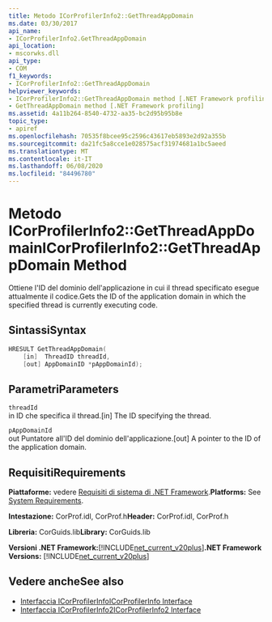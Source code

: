 ```yaml
---
title: Metodo ICorProfilerInfo2::GetThreadAppDomain
ms.date: 03/30/2017
api_name:
- ICorProfilerInfo2.GetThreadAppDomain
api_location:
- mscorwks.dll
api_type:
- COM
f1_keywords:
- ICorProfilerInfo2::GetThreadAppDomain
helpviewer_keywords:
- ICorProfilerInfo2::GetThreadAppDomain method [.NET Framework profiling]
- GetThreadAppDomain method [.NET Framework profiling]
ms.assetid: 4a11b264-8540-4732-aa35-bc2d95b95b8e
topic_type:
- apiref
ms.openlocfilehash: 70535f8bcee95c2596c43617eb5893e2d92a355b
ms.sourcegitcommit: da21fc5a8cce1e028575acf31974681a1bc5aeed
ms.translationtype: MT
ms.contentlocale: it-IT
ms.lasthandoff: 06/08/2020
ms.locfileid: "84496780"
---
```

# <a name="icorprofilerinfo2getthreadappdomain-method"></a><span data-ttu-id="0fcad-102">Metodo ICorProfilerInfo2::GetThreadAppDomain</span><span class="sxs-lookup"><span data-stu-id="0fcad-102">ICorProfilerInfo2::GetThreadAppDomain Method</span></span>
<span data-ttu-id="0fcad-103">Ottiene l'ID del dominio dell'applicazione in cui il thread specificato esegue attualmente il codice.</span><span class="sxs-lookup"><span data-stu-id="0fcad-103">Gets the ID of the application domain in which the specified thread is currently executing code.</span></span>  
  
## <a name="syntax"></a><span data-ttu-id="0fcad-104">Sintassi</span><span class="sxs-lookup"><span data-stu-id="0fcad-104">Syntax</span></span>  
  
```cpp  
HRESULT GetThreadAppDomain(  
    [in]  ThreadID threadId,  
    [out] AppDomainID *pAppDomainId);  
```  
  
## <a name="parameters"></a><span data-ttu-id="0fcad-105">Parametri</span><span class="sxs-lookup"><span data-stu-id="0fcad-105">Parameters</span></span>  
 `threadId`  
 <span data-ttu-id="0fcad-106">in ID che specifica il thread.</span><span class="sxs-lookup"><span data-stu-id="0fcad-106">[in] The ID specifying the thread.</span></span>  
  
 `pAppDomainId`  
 <span data-ttu-id="0fcad-107">out Puntatore all'ID del dominio dell'applicazione.</span><span class="sxs-lookup"><span data-stu-id="0fcad-107">[out] A pointer to the ID of the application domain.</span></span>  
  
## <a name="requirements"></a><span data-ttu-id="0fcad-108">Requisiti</span><span class="sxs-lookup"><span data-stu-id="0fcad-108">Requirements</span></span>  
 <span data-ttu-id="0fcad-109">**Piattaforme:** vedere [Requisiti di sistema di .NET Framework](../../get-started/system-requirements.md).</span><span class="sxs-lookup"><span data-stu-id="0fcad-109">**Platforms:** See [System Requirements](../../get-started/system-requirements.md).</span></span>  
  
 <span data-ttu-id="0fcad-110">**Intestazione:** CorProf.idl, CorProf.h</span><span class="sxs-lookup"><span data-stu-id="0fcad-110">**Header:** CorProf.idl, CorProf.h</span></span>  
  
 <span data-ttu-id="0fcad-111">**Libreria:** CorGuids.lib</span><span class="sxs-lookup"><span data-stu-id="0fcad-111">**Library:** CorGuids.lib</span></span>  
  
 <span data-ttu-id="0fcad-112">**Versioni .NET Framework:**[!INCLUDE[net_current_v20plus](../../../../includes/net-current-v20plus-md.md)]</span><span class="sxs-lookup"><span data-stu-id="0fcad-112">**.NET Framework Versions:** [!INCLUDE[net_current_v20plus](../../../../includes/net-current-v20plus-md.md)]</span></span>  
  
## <a name="see-also"></a><span data-ttu-id="0fcad-113">Vedere anche</span><span class="sxs-lookup"><span data-stu-id="0fcad-113">See also</span></span>

- [<span data-ttu-id="0fcad-114">Interfaccia ICorProfilerInfo</span><span class="sxs-lookup"><span data-stu-id="0fcad-114">ICorProfilerInfo Interface</span></span>](icorprofilerinfo-interface.md)
- [<span data-ttu-id="0fcad-115">Interfaccia ICorProfilerInfo2</span><span class="sxs-lookup"><span data-stu-id="0fcad-115">ICorProfilerInfo2 Interface</span></span>](icorprofilerinfo2-interface.md)
